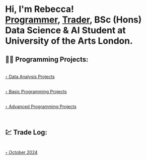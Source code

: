 <h1>Hi, I'm Rebecca! <br/><a href="https://github.com/bexgif">Programmer</a>, <a href="https://www.linkedin.com/in/rebecca-holland444/">Trader</a>, BSc (Hons) Data Science & AI Student at University of the Arts London.

<h2>👨‍💻 Programming Projects:</h2>

<br/><a href="https://github.com/stars/bexgif/lists/data-analysis-projects"> ‣ Data Analysis Projects</a>

<br/><a href="https://github.com/stars/bexgif/lists/basic-programming-projects"> ‣ Basic Programming Projects</a>

<br/><a href="https://github.com/stars/bexgif/lists/advanced-programming-projects"> ‣ Advanced Programming Projects</a>

<br/>

<h2> 💹 Trade Log:</h2>

<br/><a href="https://imgur.com/gallery/october-2024-AMglaQ5"> ‣ October 2024</a>

